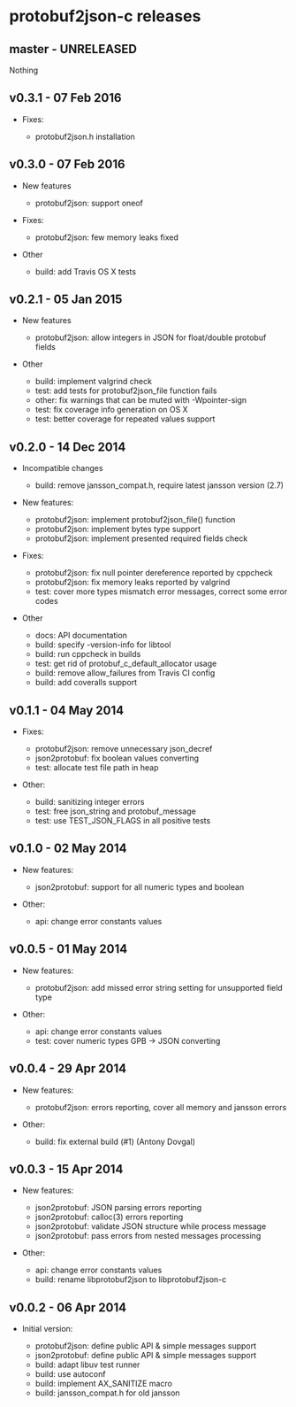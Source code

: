 protobuf2json-c releases
========================

master - UNRELEASED
-------------------

  Nothing


v0.3.1 - 07 Feb 2016
--------------------

 * Fixes:

   - protobuf2json.h installation


v0.3.0 - 07 Feb 2016
--------------------

 * New features

   - protobuf2json: support oneof

 * Fixes:

   - protobuf2json: few memory leaks fixed

 * Other

   - build: add Travis OS X tests


v0.2.1 - 05 Jan 2015
--------------------

 * New features

   - protobuf2json: allow integers in JSON for float/double protobuf fields

 * Other

   - build: implement valgrind check
   - test: add tests for protobuf2json_file function fails
   - other: fix warnings that can be muted with -Wpointer-sign
   - test: fix coverage info generation on OS X
   - test: better coverage for repeated values support


v0.2.0 - 14 Dec 2014
--------------------

 * Incompatible changes

   - build: remove jansson_compat.h, require latest jansson version (2.7)

 * New features:

   - protobuf2json: implement protobuf2json_file() function
   - protobuf2json: implement bytes type support
   - protobuf2json: implement presented required fields check

 * Fixes:

   - protobuf2json: fix null pointer dereference reported by cppcheck
   - protobuf2json: fix memory leaks reported by valgrind
   - test: cover more types mismatch error messages, correct some error codes

 * Other

   - docs: API documentation
   - build: specify -version-info for libtool
   - build: run cppcheck in builds
   - test: get rid of protobuf_c_default_allocator usage
   - build: remove allow_failures from Travis CI config
   - build: add coveralls support


v0.1.1 - 04 May 2014
--------------------

 * Fixes:

   - protobuf2json: remove unnecessary json_decref
   - json2protobuf: fix boolean values converting
   - test: allocate test file path in heap

 * Other:

   - build: sanitizing integer errors
   - test: free json_string and protobuf_message
   - test: use TEST_JSON_FLAGS in all positive tests


v0.1.0 - 02 May 2014
--------------------

 * New features:

   - json2protobuf: support for all numeric types and boolean

 * Other:

   - api: change error constants values


v0.0.5 - 01 May 2014
--------------------

 * New features:

   - protobuf2json: add missed error string setting for unsupported field type

 * Other:

   - api: change error constants values
   - test: cover numeric types GPB -> JSON converting


v0.0.4 - 29 Apr 2014
--------------------

 * New features:

   - protobuf2json: errors reporting, cover all memory and jansson errors

 * Other:

   - build: fix external build (#1) (Antony Dovgal)


v0.0.3 - 15 Apr 2014
--------------------

 * New features:

   - json2protobuf: JSON parsing errors reporting
   - json2protobuf: calloc(3) errors reporting
   - json2protobuf: validate JSON structure while process message
   - json2protobuf: pass errors from nested messages processing

 * Other:

   - api: change error constants values
   - build: rename libprotobuf2json to libprotobuf2json-c


v0.0.2 - 06 Apr 2014
--------------------

 * Initial version:

   - protobuf2json: define public API & simple messages support
   - json2protobuf: define public API & simple messages support
   - build: adapt libuv test runner
   - build: use autoconf
   - build: implement AX_SANITIZE macro
   - build: jansson_compat.h for old jansson
